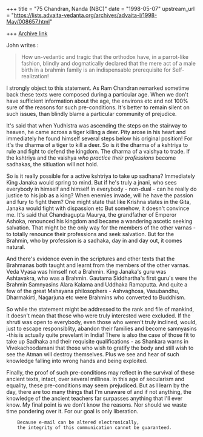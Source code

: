 +++
title = "75 Chandran, Nanda (NBC)"
date = "1998-05-07"
upstream_url = "https://lists.advaita-vedanta.org/archives/advaita-l/1998-May/008657.html"

+++
[Archive link](https://lists.advaita-vedanta.org/archives/advaita-l/1998-May/008657.html)

John writes :
>How un-vedantic
>and tragic that the orthodox have, in a parrot-like fashion, blindly
and
>dogmatically declared that the mere act of a male birth in a brahmin
family
>is an indispensable prerequisite for Self-realization!

I strongly object to this statement. As Ram Chandran remarked sometime
back these texts were composed during a particular age. When we don't
have sufficient information about the age, the environs etc and not 100%
sure of the reasons for such pre-conditions. It's better to remain
silent on such issues, than blindly blame a particular community of
prejudice.

It's said that when Yudhistra was ascending the steps on the stairway to
heaven, he came across a tiger killing a deer. Pity arose in his heart
and immediately he found himself several steps below his original
position! For it's the dharma of a tiger to kill a deer. So is it the
dharma of a kshtriya to rule and fight to defend the kingdom. The dharma
of a vaishya to trade. If the kshtriya and the vaishya *who practice
their professions* become sadhakas, the sitiuation will not hold.

So is it really possible for a active kshtriya to take up sadhana?
Immediately King Janaka would spring to mind. But if he's truly a jnani,
who sees everybody in himself and himself in everybody - non-dual - can
he really do justice to his job as a king? When enemies invade, will he
have the passion and fury to fight them? One might state that like
Krishna states in the Gita, Janaka would fight with dispassion etc But
somehow, it doesn't convince me. It's said that Chandragupta Maurya, the
grandfather of Emperor Ashoka, renounced his kingdom and became a
wandering ascetic seeking salvation. That might be the only way for the
members of the other varnas - to totally renounce their professions and
seek salvation. But for the Brahmin, who by profession is a sadhaka, day
in and day out, it comes natural.

And there's evidence even in the scriptures and other texts that the
Brahmanas both taught and learnt from the members of the other varnas.
Veda Vyasa was himself not a Brahmin. King Janaka's guru was Ashtavakra,
who was a Brahmin. Gautama Siddhartha's first guru's were the Brahmin
Samnyasins Alara Kalama and Uddhaka Ramaputta. And quite a few of the
great Mahayana philosophers - Ashvaghosa, Vasubandhu, Dharmakirti,
Nagarjuna etc were Brahmins who converted to Buddhism.

So while the statement might be addressed to the rank and file of
mankind, it doesn't mean that those who were truly interested were
excluded. If the shruti was open to everybody, even those who weren't
truly inclined, would, just to escape responsiblity, abandon their
families and become samnyasins -this is actually quite prevelant in
India! There is also the case of those fit to take up Sadhaka and their
requisite qualifications - as Shankara warns in Vivekachoodamani that
those who wish to gratify the body and still wish to see the Atman will
destroy themselves. Plus we see and hear of such knowledge falling into
wrong hands and being exploited.

Finally, the proof of such pre-conditions may reflect in the survival of
these ancient texts, intact, over several millinea. In this age of
secularism and equality, these pre-conditions may seem prejudiced. But
as I learn by the day, there are too many things that I'm unaware of and
if not anything, the knowledge of the ancient teachers far surpasses
anything that I'll ever know. My final point is we don't know the
reasons. Nor should we waste time pondering over it. For our goal is
only liberation.

        Because e-mail can be altered electronically,
        the integrity of this communication cannot be guaranteed.

